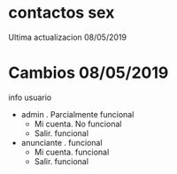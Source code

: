 # contactos sex

Ultima actualizacion 08/05/2019

Cambios 08/05/2019
==================

info usuario
  - admin . Parcialmente funcional
      - Mi cuenta. No funcional
      - Salir. funcional
  - anunciante . funcional
      - Mi cuenta. funcional
      - Salir. funcional

